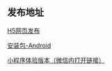 ## 发布地址

[H5网页发布](https://www.forwardforever.top/uni-spring-boot)

[安装包-Android](https://www.forwardforever.top/files/uni-spring-boot.apk)

[小程序体验版本（微信内打开链接）](https://open.weixin.qq.com/sns/getexpappinfo?appid=wxc28561887cb0a65d&amp;path=pages/login/index.html#wechat-redirect)
